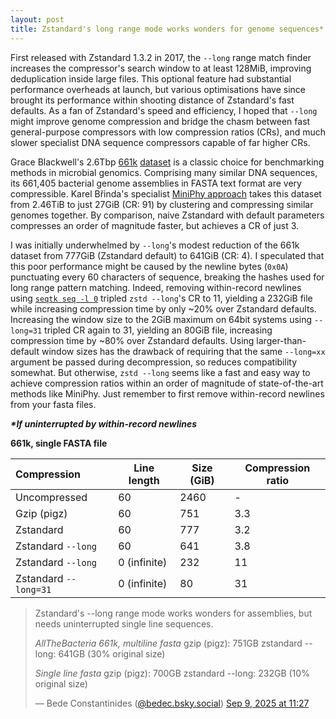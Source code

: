 ```yaml
---
layout: post
title: Zstandard's long range mode works wonders for genome sequences*
---
```


First released with Zstandard 1.3.2 in 2017, the `--long` range match finder increases the compressor's search window to at least 128MiB, improving deduplication inside large files. This optional feature had substantial performance overheads at launch, but various optimisations have since brought its performance within shooting distance of Zstandard's fast defaults. As a fan of Zstandard's speed and efficiency, I hoped that `--long` might improve genome compression and bridge the chasm between fast general-purpose compressors with low compression ratios (CRs), and much slower specialist DNA sequence compressors capable of far higher CRs.

Grace Blackwell's 2.6Tbp [661k](https://pmc.ncbi.nlm.nih.gov/articles/PMC8577725/) [dataset](https://ftp.ebi.ac.uk/pub/databases/ENA2018-bacteria-661k/) is a classic choice for benchmarking methods in microbial genomics. Comprising many similar DNA sequences, its 661,405 bacterial genome assemblies in FASTA text format are very compressible. Karel Břinda's specialist [MiniPhy approach](https://www.nature.com/articles/s41592-025-02625-2) takes this dataset from 2.46TiB to just 27GiB (CR: 91) by clustering and compressing similar genomes together. By comparison, naive Zstandard with default parameters compresses an order of magnitude faster, but achieves a CR of just 3.

I was initially underwhelmed by `--long`'s modest reduction of  the 661k dataset from 777GiB (Zstandard default) to 641GiB (CR: 4). I speculated that this poor performance might be caused by the newline bytes  (`0x0A`) punctuating every 60 characters of sequence, breaking the hashes used for long range pattern matching. Indeed, removing within-record newlines using [`seqtk seq -l 0`](https://github.com/lh3/seqtk?tab=readme-ov-file#seqtk-examples) tripled `zstd --long`'s CR to 11, yielding a 232GiB file while increasing compression time by only ~20% over Zstandard defaults. Increasing the window size to the 2GiB maximum on 64bit systems using `--long=31` tripled CR again to 31, yielding an 80GiB file, increasing compression time by ~80% over Zstandard defaults. Using larger-than-default window sizes has the drawback of requiring that the same `--long=xx` argument be passed during decompression, so reduces compatibility somewhat. But otherwise, `zstd --long` seems like a fast and easy way to achieve compression ratios within an order of magnitude of state-of-the-art methods like MiniPhy. Just remember to first remove within-record newlines from your fasta files.



***\*If uninterrupted by within-record newlines***



**661k, single FASTA file**


| Compression              | Line length  | Size (GiB) | Compression ratio |
| :-------------------------- | ------------ | ---------- | ----------------- |
| Uncompressed | 60 | 2460       | -                 |
| Gzip (pigz)                 | 60 | 751        | 3.3               |
| Zstandard                        | 60 | 777        | 3.2               |
| Zstandard `--long`               | 60 | 641        | 3.8               |
| Zstandard `--long`               | 0 (infinite) | 232        | 11                |
| Zstandard `--long=31`            | 0 (infinite) | 80         | 31                |

<blockquote class="bluesky-embed" data-bluesky-uri="at://did:plc:hin5jjyb5dgi5wtjudeb62xm/app.bsky.feed.post/3lyfizwhenk2q" data-bluesky-cid="bafyreiajvdpuggyggtzbwiuvjockrtamnsbqfblvrsipmcqzqmbi3p6ieq" data-bluesky-embed-color-mode="system"><p lang="en">Zstandard&#x27;s --long range mode works wonders for assemblies, but needs uninterrupted single line sequences.

*AllTheBacteria 661k, multiline fasta*
gzip (pigz): 751GB
zstandard --long: 641GB (30% original size)

*Single line fasta*
gzip (pigz): 700GB
zstandard --long: 232GB (10% original size)</p>&mdash; Bede Constantinides (<a href="https://bsky.app/profile/did:plc:hin5jjyb5dgi5wtjudeb62xm?ref_src=embed">@bedec.bsky.social</a>) <a href="https://bsky.app/profile/did:plc:hin5jjyb5dgi5wtjudeb62xm/post/3lyfizwhenk2q?ref_src=embed">Sep 9, 2025 at 11:27</a></blockquote><script async src="https://embed.bsky.app/static/embed.js" charset="utf-8"></script>
